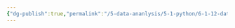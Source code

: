 ```yaml
---
{"dg-publish":true,"permalink":"/5-data-ananlysis/5-1-python/6-1-12-data-stuctures/comprehensions/untitled/","noteIcon":""}
---
```


